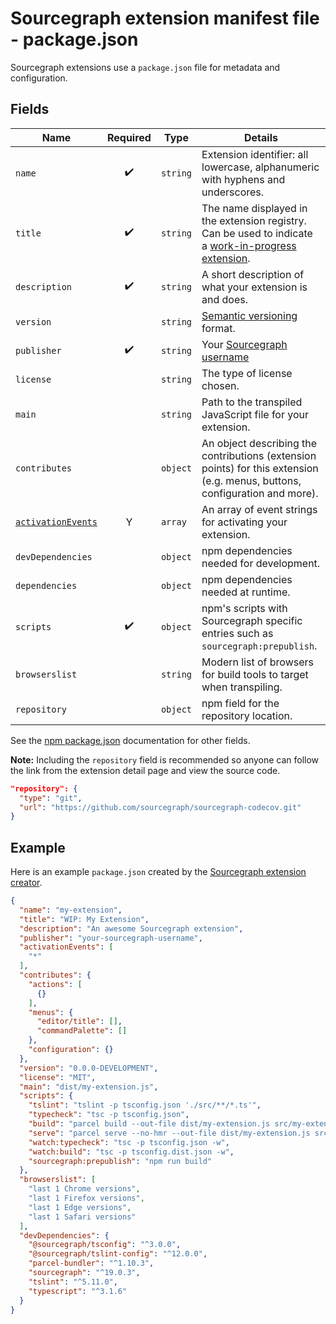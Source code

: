 # Sourcegraph extension manifest file - package.json

Sourcegraph extensions use a `package.json` file for metadata and configuration.

## Fields

Name | Required | Type | Details
---- |:--------:| ---- | -------
`name` | ✔️ | `string` | Extension identifier: all lowercase, alphanumeric with hyphens and underscores.
`title` | ✔️ | `string`| The name displayed in the extension registry. Can be used to indicate a [work-in-progress extension](publishing.md#wip-extensions).
`description` | ✔️ | `string` | A short description of what your extension is and does.
`version` | | `string` | [Semantic versioning](https://semver.org/) format.
`publisher` | ✔️ | `string` | Your [Sourcegraph username](development_environment#sourcegraph-com-account-and-the-sourcegraph-cli)
`license` | | `string` | The type of license chosen.
`main` | | `string` | Path to the transpiled JavaScript file for your extension.
`contributes` | | `object` | An object describing the contributions (extension points) for this extension (e.g. menus, buttons, configuration and more).
[`activationEvents`](activation.md) | Y | `array` | An array of event strings for activating your extension.
`devDependencies` | | `object` | npm dependencies needed for development.
`dependencies` | | `object` | npm dependencies needed at runtime.
`scripts` | ✔️ | `object` | npm's scripts with Sourcegraph specific entries such as `sourcegraph:prepublish`.
`browserslist` | | `string` | Modern list of browsers for build tools to target when transpiling.
`repository` | | `object` | npm field for the repository location.

See the [npm package.json](https://docs.npmjs.com/creating-a-package-json-file) documentation for other fields.

**Note:** Including the `repository` field is recommended so anyone can follow the link from the extension detail page and view the source code.

```json
"repository": {
  "type": "git",
  "url": "https://github.com/sourcegraph/sourcegraph-codecov.git"
}
```

## Example

Here is an example `package.json` created by the [Sourcegraph extension creator](https://docs.sourcegraph.com/extensions/authoring/creating#creating-an-extension-the-easy-way).

```json
{
  "name": "my-extension",
  "title": "WIP: My Extension",
  "description": "An awesome Sourcegraph extension",
  "publisher": "your-sourcegraph-username",
  "activationEvents": [
    "*"
  ],
  "contributes": {
    "actions": [
      {}
    ],
    "menus": {
      "editor/title": [],
      "commandPalette": []
    },
    "configuration": {}
  },
  "version": "0.0.0-DEVELOPMENT",
  "license": "MIT",
  "main": "dist/my-extension.js",
  "scripts": {
    "tslint": "tslint -p tsconfig.json './src/**/*.ts'",
    "typecheck": "tsc -p tsconfig.json",
    "build": "parcel build --out-file dist/my-extension.js src/my-extension.ts",
    "serve": "parcel serve --no-hmr --out-file dist/my-extension.js src/my-extension.ts",
    "watch:typecheck": "tsc -p tsconfig.json -w",
    "watch:build": "tsc -p tsconfig.dist.json -w",
    "sourcegraph:prepublish": "npm run build"
  },
  "browserslist": [
    "last 1 Chrome versions",
    "last 1 Firefox versions",
    "last 1 Edge versions",
    "last 1 Safari versions"
  ],
  "devDependencies": {
    "@sourcegraph/tsconfig": "^3.0.0",
    "@sourcegraph/tslint-config": "^12.0.0",
    "parcel-bundler": "^1.10.3",
    "sourcegraph": "^19.0.3",
    "tslint": "^5.11.0",
    "typescript": "^3.1.6"
  }
}
```
